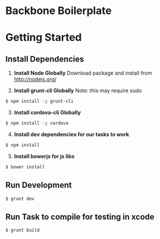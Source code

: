 Backbone Boilerplate
====================

# Getting Started
## Install Dependencies

1. __Install Node Globally__
Download package and install from http://nodejs.org/

2. __Install grunt-cli Globally__
Note: this may require sudo
```bash
$ npm install -g grunt-cli
```

3. __Install cordova-cli Globally__
```bash
$ npm install -g cordova
```

4. __Install dev dependencies for our tasks to work__
```bash
$ npm install
```

5. __Install bowerjs for js libs__
```bash
$ bower install
```

## Run Development
```bash
$ grunt dev
```

## Run Task to compile for testing in xcode
```bash
$ grunt build
```